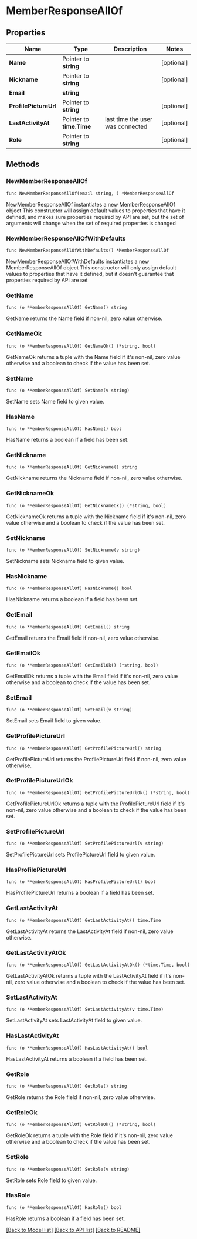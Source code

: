 # MemberResponseAllOf

## Properties

Name | Type | Description | Notes
------------ | ------------- | ------------- | -------------
**Name** | Pointer to **string** |  | [optional] 
**Nickname** | Pointer to **string** |  | [optional] 
**Email** | **string** |  | 
**ProfilePictureUrl** | Pointer to **string** |  | [optional] 
**LastActivityAt** | Pointer to **time.Time** | last time the user was connected | [optional] 
**Role** | Pointer to **string** |  | [optional] 

## Methods

### NewMemberResponseAllOf

`func NewMemberResponseAllOf(email string, ) *MemberResponseAllOf`

NewMemberResponseAllOf instantiates a new MemberResponseAllOf object
This constructor will assign default values to properties that have it defined,
and makes sure properties required by API are set, but the set of arguments
will change when the set of required properties is changed

### NewMemberResponseAllOfWithDefaults

`func NewMemberResponseAllOfWithDefaults() *MemberResponseAllOf`

NewMemberResponseAllOfWithDefaults instantiates a new MemberResponseAllOf object
This constructor will only assign default values to properties that have it defined,
but it doesn't guarantee that properties required by API are set

### GetName

`func (o *MemberResponseAllOf) GetName() string`

GetName returns the Name field if non-nil, zero value otherwise.

### GetNameOk

`func (o *MemberResponseAllOf) GetNameOk() (*string, bool)`

GetNameOk returns a tuple with the Name field if it's non-nil, zero value otherwise
and a boolean to check if the value has been set.

### SetName

`func (o *MemberResponseAllOf) SetName(v string)`

SetName sets Name field to given value.

### HasName

`func (o *MemberResponseAllOf) HasName() bool`

HasName returns a boolean if a field has been set.

### GetNickname

`func (o *MemberResponseAllOf) GetNickname() string`

GetNickname returns the Nickname field if non-nil, zero value otherwise.

### GetNicknameOk

`func (o *MemberResponseAllOf) GetNicknameOk() (*string, bool)`

GetNicknameOk returns a tuple with the Nickname field if it's non-nil, zero value otherwise
and a boolean to check if the value has been set.

### SetNickname

`func (o *MemberResponseAllOf) SetNickname(v string)`

SetNickname sets Nickname field to given value.

### HasNickname

`func (o *MemberResponseAllOf) HasNickname() bool`

HasNickname returns a boolean if a field has been set.

### GetEmail

`func (o *MemberResponseAllOf) GetEmail() string`

GetEmail returns the Email field if non-nil, zero value otherwise.

### GetEmailOk

`func (o *MemberResponseAllOf) GetEmailOk() (*string, bool)`

GetEmailOk returns a tuple with the Email field if it's non-nil, zero value otherwise
and a boolean to check if the value has been set.

### SetEmail

`func (o *MemberResponseAllOf) SetEmail(v string)`

SetEmail sets Email field to given value.


### GetProfilePictureUrl

`func (o *MemberResponseAllOf) GetProfilePictureUrl() string`

GetProfilePictureUrl returns the ProfilePictureUrl field if non-nil, zero value otherwise.

### GetProfilePictureUrlOk

`func (o *MemberResponseAllOf) GetProfilePictureUrlOk() (*string, bool)`

GetProfilePictureUrlOk returns a tuple with the ProfilePictureUrl field if it's non-nil, zero value otherwise
and a boolean to check if the value has been set.

### SetProfilePictureUrl

`func (o *MemberResponseAllOf) SetProfilePictureUrl(v string)`

SetProfilePictureUrl sets ProfilePictureUrl field to given value.

### HasProfilePictureUrl

`func (o *MemberResponseAllOf) HasProfilePictureUrl() bool`

HasProfilePictureUrl returns a boolean if a field has been set.

### GetLastActivityAt

`func (o *MemberResponseAllOf) GetLastActivityAt() time.Time`

GetLastActivityAt returns the LastActivityAt field if non-nil, zero value otherwise.

### GetLastActivityAtOk

`func (o *MemberResponseAllOf) GetLastActivityAtOk() (*time.Time, bool)`

GetLastActivityAtOk returns a tuple with the LastActivityAt field if it's non-nil, zero value otherwise
and a boolean to check if the value has been set.

### SetLastActivityAt

`func (o *MemberResponseAllOf) SetLastActivityAt(v time.Time)`

SetLastActivityAt sets LastActivityAt field to given value.

### HasLastActivityAt

`func (o *MemberResponseAllOf) HasLastActivityAt() bool`

HasLastActivityAt returns a boolean if a field has been set.

### GetRole

`func (o *MemberResponseAllOf) GetRole() string`

GetRole returns the Role field if non-nil, zero value otherwise.

### GetRoleOk

`func (o *MemberResponseAllOf) GetRoleOk() (*string, bool)`

GetRoleOk returns a tuple with the Role field if it's non-nil, zero value otherwise
and a boolean to check if the value has been set.

### SetRole

`func (o *MemberResponseAllOf) SetRole(v string)`

SetRole sets Role field to given value.

### HasRole

`func (o *MemberResponseAllOf) HasRole() bool`

HasRole returns a boolean if a field has been set.


[[Back to Model list]](../README.md#documentation-for-models) [[Back to API list]](../README.md#documentation-for-api-endpoints) [[Back to README]](../README.md)


